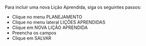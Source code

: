 Para incluir uma nova Lição Aprendida, siga os seguintes passos:

* Clique no menu PLANEJAMENTO
* Clique no menu lateral LIÇÕES APRENDIDAS
* Clique em NOVA LIÇÃO APRENDIDA
* Preencha os campos
* Clique em SALVAR